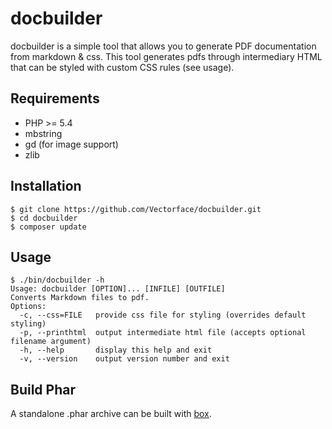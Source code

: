 # docbuilder

docbuilder is a simple tool that allows you to generate PDF documentation from markdown & css.
This tool generates pdfs through intermediary HTML that can be styled with custom CSS rules (see usage).

## Requirements

* PHP >= 5.4
* mbstring
* gd (for image support)
* zlib

## Installation

```shell
$ git clone https://github.com/Vectorface/docbuilder.git
$ cd docbuilder
$ composer update
```

## Usage

```shell
$ ./bin/docbuilder -h
Usage: docbuilder [OPTION]... [INFILE] [OUTFILE]
Converts Markdown files to pdf.
Options:
  -c, --css=FILE   provide css file for styling (overrides default styling)
  -p, --printhtml  output intermediate html file (accepts optional filename argument)
  -h, --help       display this help and exit
  -v, --version    output version number and exit
```

## Build Phar

A standalone .phar archive can be built with [box](https://github.com/box-project/box2 "Box Project").
